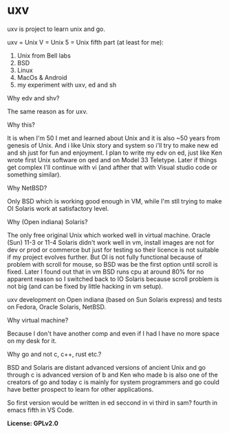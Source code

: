 # uxv

uxv is project to learn unix and go.

uxv = Unix V = Unix 5 = Unix fifth part (at least for me):

1. Unix from Bell labs
2. BSD
3. Linux
4. MacOs & Android
5. my experiment with uxv, ed and sh

Why edv and shv?

The same reason as for uxv.

Why this?

It is when I'm 50 I met and learned about Unix and it is also ~50 years from genesis of Unix.
And i like Unix story and system so i'll try to make new ed and sh just for fun and enjoyment.
I plan to write my edv on ed, just like Ken wrote first Unix software on qed and on Model 33 Teletype.
Later if things get complex I'll continue with vi (and afther that with Visual studio code or something similar).

Why NetBSD?

Only BSD which is working good enough in VM, while I'm stll trying to make OI Solaris work at satisfactory level.

Why (Open indiana) Solaris?

The only free original Unix which worked well in virtual machine.
Oracle (Sun) 11-3 or 11-4 Solaris didn't work well in vm, install images are not for dev or prod or commerce
but just for testing so their licence is not suitable if my project evolves further.
But OI is not fully functional because of problem with scroll for mouse, so BSD was be the first option until scroll is fixed.
Later I found out that in vm BSD runs cpu at around 80% for no apparent reason so I switched back to IO Solaris because
scroll problem is not big (and can be fixed by little hacking in vm setup).

uxv development on Open indiana (based on Sun Solaris express) and tests on Fedora, Oracle Solaris, NetBSD.

Why virtual machine?

Because I don't have another comp and even if I had I have no more space on my desk for it.

Why go and not c, c++, rust etc.?

BSD and Solaris are distant advanced versions of ancient Unix and
go through c is advanced version of b and
Ken who made b is also one of the creators of go and
today c is mainly for system programmers and go could have better prospect to learn
for other applications.

So first version would be written in ed
seccond in vi
third in sam?
fourth in emacs
fifth in VS Code.

**License: GPLv2.0**
